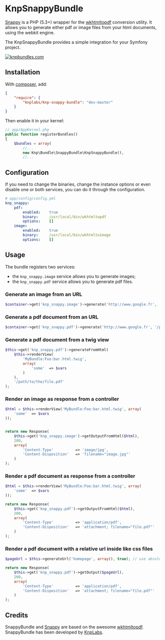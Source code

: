 KnpSnappyBundle
===============

[Snappy][snappy] is a PHP (5.3+) wrapper for the [wkhtmltopdf][wkhtmltopdf] conversion utility.
It allows you to generate either pdf or image files from your html documents, using the webkit engine.

The KnpSnappyBundle provides a simple integration for your Symfony project.

[![knpbundles.com](http://knpbundles.com/KnpLabs/KnpSnappyBundle/badge-short)](http://knpbundles.com/KnpLabs/KnpSnappyBundle)

Installation
------------

With [composer](http://packagist.org), add:

```json
{
    "require": {
        "knplabs/knp-snappy-bundle": "dev-master"
    }
}
```

Then enable it in your kernel:

```php
// app/AppKernel.php
public function registerBundles()
{
    $bundles = array(
        //...
        new Knp\Bundle\SnappyBundle\KnpSnappyBundle(),
        //...
```
Configuration
-------------

If you need to change the binaries, change the instance options or even disable one or both services, you can do it through the configuration.

```yaml
# app/config/config.yml
knp_snappy:
    pdf:
        enabled:    true
        binary:     /usr/local/bin/wkhtmltopdf
        options:    []
    image:
        enabled:    true
        binary:     /usr/local/bin/wkhtmltoimage
        options:    []
```

Usage
-----

The bundle registers two services:

 - the `knp_snappy.image` service allows you to generate images;
 - the `knp_snappy.pdf` service allows you to generate pdf files.

### Generate an image from an URL

```php
$container->get('knp_snappy.image')->generate('http://www.google.fr', '/path/to/the/image.jpg');
```

### Generate a pdf document from an URL

```php
$container->get('knp_snappy.pdf')->generate('http://www.google.fr', '/path/to/the/file.pdf');
```

### Generate a pdf document from a twig view

```php
$this->get('knp_snappy.pdf')->generateFromHtml(
    $this->renderView(
        'MyBundle:Foo:bar.html.twig',
        array(
            'some'  => $vars
        )
    ),
    '/path/to/the/file.pdf'
);
```

### Render an image as response from a controller

```php
$html = $this->renderView('MyBundle:Foo:bar.html.twig', array(
    'some'  => $vars
));


return new Response(
    $this->get('knp_snappy.image')->getOutputFromHtml($html),
    200,
    array(
        'Content-Type'          => 'image/jpg',
        'Content-Disposition'   => 'filename="image.jpg"'
    )
);
```

### Render a pdf document as response from a controller

```php
$html = $this->renderView('MyBundle:Foo:bar.html.twig', array(
    'some'  => $vars
));

return new Response(
    $this->get('knp_snappy.pdf')->getOutputFromHtml($html),
    200,
    array(
        'Content-Type'          => 'application/pdf',
        'Content-Disposition'   => 'attachment; filename="file.pdf"'
    )
);
```

### Render a pdf document with a relative url inside like css files

```php
$pageUrl = $this->generateUrl('homepage', array(), true); // use absolute path!

return new Response(
    $this->get('knp_snappy.pdf')->getOutput($pageUrl),
    200,
    array(
        'Content-Type'          => 'application/pdf',
        'Content-Disposition'   => 'attachment; filename="file.pdf"'
    )
);
```

Credits
-------

SnappyBundle and [Snappy][snappy] are based on the awesome [wkhtmltopdf][wkhtmltopdf].
SnappyBundle has been developed by [KnpLabs][KnpLabs].

[snappy]: https://github.com/KnpLabs/snappy
[wkhtmltopdf]: http://code.google.com/p/wkhtmltopdf/
[KnpLabs]: http://www.knplabs.com
